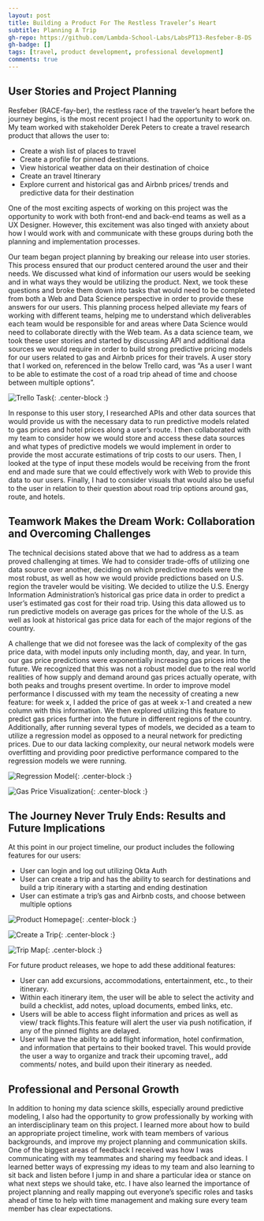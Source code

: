 ```yaml
---
layout: post
title: Building a Product For The Restless Traveler’s Heart 
subtitle: Planning A Trip 
gh-repo: https://github.com/Lambda-School-Labs/LabsPT13-Resfeber-B-DS
gh-badge: []
tags: [travel, product development, professional development]
comments: true
---
```


## User Stories and Project Planning 

Resfeber (RACE-fay-ber),  the restless race of the traveler’s heart before the journey begins, is the most recent project I had the opportunity to work on. My team worked with stakeholder Derek Peters to create a travel research product that allows the user to:
* Create a wish list of places to travel
* Create a profile for pinned destinations.
* View historical weather data on their destination of choice
* Create an travel Itinerary
* Explore current and historical gas and Airbnb prices/ trends and predictive data for their destination 

One of the most exciting aspects of working on this project was the opportunity to work with both front-end and back-end teams as well as a UX Designer. However, this excitement was also tinged with anxiety about how I would work with and communicate with these groups during both the planning and implementation processes. 

Our team began project planning by breaking our release into user stories. This process ensured that our product centered around the user and their needs. We discussed what kind of information our users would be seeking and in what ways they would be utilizing the product. Next, we took these questions and broke them down into tasks that would need to be completed from both a Web and Data Science perspective in order to provide these answers for our users. This planning process helped alleviate my fears of working with different teams, helping me to understand which deliverables each team would be responsible for and areas where Data Science would need to collaborate directly with the Web team. 
As a data science team, we took these user stories and started by discussing API and additional data sources we would require in order to build strong predictive pricing models for our users related to gas and Airbnb prices for their travels. A user story that I worked on, referenced in the below Trello card, was “As a user I want to be able to estimate the cost of a road trip ahead of time and choose between multiple options”.

![Trello Task](/img/Trello%20Card%20for%20Labs%20Blog.png){: .center-block :}

In response to this user story, I researched APIs and other data sources that would provide us with the necessary data to run predictive models related to gas prices and hotel prices along a user’s route. I then collaborated with my team to consider how we would store and access these data sources and what types of predictive models we would implement in order to provide the most accurate estimations of trip costs to our users. Then, I looked at the type of input these models would be receiving from the front end and made sure that we could effectively work with Web to provide this data to our users. Finally, I had to consider visuals that would also be useful to the user in relation to their question about road trip options around gas, route, and hotels. 

## Teamwork Makes the Dream Work: Collaboration and Overcoming Challenges 

The technical decisions stated above that we had to address as a team proved challenging at times. We had to consider trade-offs of utilizing one data source over another, deciding on which predictive models were the most robust, as well as how we would provide predictions based on U.S. region the traveler would be visiting. We decided to utilize the U.S. Energy Information Administration’s historical gas price data in order to predict a user’s estimated gas cost for their road trip. Using this data allowed us to run predictive models on average gas prices for the whole of the U.S. as well as look at historical gas price data for each of the major regions of the country.

A challenge that we did not foresee was the lack of complexity of the gas price data, with model inputs only including month, day, and year. In turn, our gas price predictions were exponentially increasing gas prices into the future. We recognized that this was not a robust model due to the real world realities of how supply and demand around gas prices actually operate, with both peaks and troughs present overtime. In order to improve model performance I discussed with my team the necessity of creating a new feature: for week x, I added the price of gas at week x-1 and created a new column with this information. We then explored utilizing this feature to predict gas prices further into the future in different regions of the country. Additionally, after running several types of models, we decided as a team to utilize a regression model as opposed to a neural network for predicting prices. Due to our data lacking complexity, our neural network models were overfitting and providing poor predictive performance compared to the regression models we were running. 

![Regression Model](/img/Regression%20models%20for%20gas%20prices%20for%20blog%20post.png){: .center-block :}

![Gas Price Visualization](/img/Gas%20Price%20Visualization%20For%20Labs%20Blog%20Post%20.png){: .center-block :}

## The Journey Never Truly Ends: Results and Future Implications

At this point in our project timeline, our product includes the following features for our users:
* User can login and log out utilizing Okta Auth
* User can create a trip and has the ability to search for destinations and build a trip itinerary with a starting and ending destination
* User can estimate a trip’s gas and Airbnb costs, and choose between multiple options

![Product Homepage](/img/Labs%20Website%201%20Pic.png){: .center-block :}

![Create a Trip](/img/Create%20A%20Trip%20Labs%20Project%20.png){: .center-block :}

![Trip Map](/img/Creating%20a%20Trip%20Labs%20Project%20Photo.png){: .center-block :}

For future product releases, we hope to add these additional features:
* User can add excursions, accommodations, entertainment, etc., to their itinerary.
* Within each itinerary item, the user will be able to select the activity and build a checklist, add notes, upload documents, embed links, etc.
* Users will be able to access flight information and prices as well as view/ track flights.This feature will alert the user via push notification, if any of the pinned flights are delayed.
* User will have the ability to add flight information, hotel confirmation, and information that pertains to their booked travel. This would provide the user a way to organize and track their upcoming travel,, add comments/ notes, and build upon their itinerary as needed. 

## Professional and Personal Growth 

In addition to honing my data science skills, especially around predictive modeling, I also had the opportunity to grow professionally by working with an interdisciplinary team on this project. I learned more about how to build an appropriate project timeline, work with team members of various backgrounds, and improve my project planning and communication skills. One of the biggest areas of feedback I received was how I was communicating with my teammates and sharing my feedback and ideas. I learned better ways of expressing my ideas to my team and also learning to sit back and listen before I jump in and share a particular idea or stance on what next steps we should take, etc. I have also learned the importance of project planning and really mapping out everyone’s specific roles and tasks ahead of time to help with time management and making sure every team member has clear expectations. 






